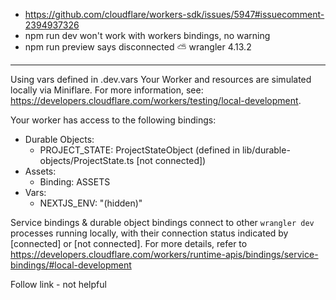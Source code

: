 - https://github.com/cloudflare/workers-sdk/issues/5947#issuecomment-2394937326
- npm run dev won't work with workers bindings, no warning
- npm run preview says disconnected 
 ⛅️ wrangler 4.13.2
-------------------

Using vars defined in .dev.vars
Your Worker and resources are simulated locally via Miniflare. For more information, see: https://developers.cloudflare.com/workers/testing/local-development.

Your worker has access to the following bindings:
- Durable Objects:
  - PROJECT_STATE: ProjectStateObject (defined in lib/durable-objects/ProjectState.ts [not connected])
- Assets:
  - Binding: ASSETS
- Vars:
  - NEXTJS_ENV: "(hidden)"

Service bindings & durable object bindings connect to other `wrangler dev` processes running locally, with their connection status indicated by [connected] or [not connected]. For more details, refer to https://developers.cloudflare.com/workers/runtime-apis/bindings/service-bindings/#local-development

Follow link - not helpful
